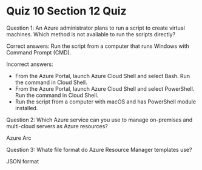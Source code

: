 # Quiz 10 Section 12 Quiz

Question 1:
An Azure administrator plans to run a script to create virtual machines. Which method is not available to run the scripts directly?

Correct answers:
Run the script from a computer that runs Windows with Command Prompt (CMD).

Incorrect answers:
* From the Azure Portal, launch Azure Cloud Shell and select Bash. Run the command in Cloud Shell.
* From the Azure Portal, launch Azure Cloud Shell and select PowerShell. Run the command in Cloud Shell.
* Run the script from a computer with macOS and has PowerShell module installed.

Question 2:
Which Azure service can you use to manage on-premises and multi-cloud servers as Azure resources?

Azure Arc

Question 3:
Whate file format do Azure Resource Manager templates use?

JSON format
